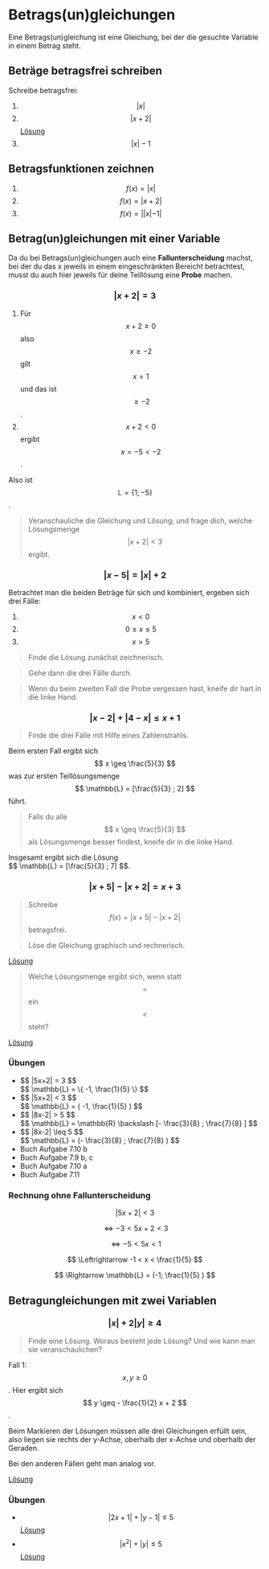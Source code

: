 # Betrags(un)gleichungen

Eine Betrags(un)gleichung ist eine Gleichung, bei der die gesuchte Variable in einem Betrag steht.

## Beträge betragsfrei schreiben

Schreibe betragsfrei:

1. $$ |x| $$
1. $$ |x+2| $$ [Lösung](https://www.wolframalpha.com/input/?query=&remote-file-input=&remote-file-input=&=&i=%7Cx%2B2%7C)
1. $$ |x|-1 $$

## Betragsfunktionen zeichnen

1. $$ f(x) = |x|  $$
1. $$ f(x) = |x+2| $$
1. $$ f(x) = ||x|-1| $$

## Betrag(un)gleichungen mit einer Variable

Da du bei Betrags(un)gleichungen auch eine **Fallunterscheidung** machst, bei der du das x jeweils in einem eingeschränkten Bereicht betrachtest, musst du auch hier jeweils für deine Teillösung eine **Probe** machen.

### $$ |x+2| = 3 $$

1. Für $$ x+2 \geq  0 $$  also $$ x \geq -2 $$ gilt $$ x = 1 $$  und das ist $$ \geq -2$$.
2. $$ x+2 < 0 $$ ergibt $$ x = -5 < - 2 $$.

Also ist $$ \mathbb{L} =  \{ 1;-5 \}  $$ .

> Veranschauliche die Gleichung und Lösung; und frage dich, welche Lösungsmenge $$ |x+2| < 3 $$ ergibt.

### $$ |x-5| = |x| +2 $$

Betrachtet man die beiden Beträge für sich und kombiniert, ergeben sich drei Fälle:

1. $$ x < 0 $$
2. $$ 0 \leq x \leq 5 $$
3. $$ x > 5 $$

> Finde die Lösung zunächst zeichnerisch.

> Gehe dann die drei Fälle durch.

> Wenn du beim zweiten Fall die Probe vergessen hast, kneife dir hart in die linke Hand.

###  $$ |x-2| + |4-x| \leq x+1 $$

> Finde die drei Fälle mit Hilfe eines Zahlenstrahls.

Beim ersten Fall ergibt sich $$ x \geq \frac{5}{3} $$ was zur ersten Teillösungsmenge $$ \mathbb{L} = [\frac{5}{3} ; 2] $$ führt.

> Falls du alle $$ x \geq \frac{5}{3} $$ als Lösungsmenge besser findest, kneife dir in die linke Hand.

<div class="aufgabe">Insgesamt ergibt sich die Lösung<div class="loesung"> $$ \mathbb{L} = [\frac{5}{3} ; 7] $$.  </div></div>

### $$ |x+5| - |x+2| = x+3 $$

> Schreibe $$ f(x) = |x+5| - |x+2| $$ betragsfrei.

> Löse die Gleichung graphisch und rechnerisch.

[Lösung](https://www.wolframalpha.com/input/?query=&remote-file-input=&remote-file-input=&=&i=%7Cx%2B5%7C+-+%7Cx%2B2%7C%3Dx%2B3)

> Welche Lösungsmenge ergibt sich, wenn statt $$ = $$ ein $$ < $$  steht?

[Lösung](https://www.wolframalpha.com/input/?query=&remote-file-input=&remote-file-input=&=&i=%7Cx%2B5%7C+-+%7Cx%2B2%7C%3Cx%2B3)

### Übungen

* <div class="aufgabe">$$ |5x+2| = 3 $$ <div class="loesung"> $$ \mathbb{L} =  \{ -1, \frac{1}{5}  \} $$ </div></div>
* <div class="aufgabe">$$ |5x+2| < 3 $$ <div class="loesung"> $$ \mathbb{L} =  ( -1, \frac{1}{5}  ) $$ </div></div>
* <div class="aufgabe">$$ |8x-2| > 5 $$ <div class="loesung"> $$ \mathbb{L} =  \mathbb{R} \backslash [- \frac{3}{8} ; \frac{7}{8} ] $$ </div></div>
* <div class="aufgabe">$$ |8x-2| \leq  5 $$ <div class="loesung"> $$ \mathbb{L} =  (- \frac{3}{8} ; \frac{7}{8} ) $$ </div></div>
* Buch Aufgabe 7.10 b
* Buch Aufgabe 7.9 b, c
* Buch Aufgabe 7.10 a
* Buch Aufgabe 7.11

### Rechnung ohne Fallunterscheidung

$$ |5x+2| < 3 $$

$$ \Leftrightarrow -3 < 5x +2 < 3 $$

$$ \Leftrightarrow -5 < 5x < 1 $$

$$ \Leftrightarrow -1 < x < \frac{1}{5}  $$

$$ \Rightarrow \mathbb{L} = (-1; \frac{1}{5} ) $$


## Betragungleichungen mit zwei Variablen

### $$ |x| + 2|y| \geq 4 $$

> Finde eine Lösung. Woraus besteht jede Lösung? Und wie kann man sie veranschaulichen?

Fall 1: $$ x,y \geq 0 $$. Hier ergibt sich $$ y \geq - \frac{1}{2} x + 2 $$.

Beim Markieren der Lösungen müssen alle drei Gleichungen erfüllt sein, also liegen sie rechts der y-Achse, oberhalb der x-Achse und oberhalb der Geraden.

Bei den anderen Fällen geht man analog vor.

[Lösung](https://www.wolframalpha.com/input/?i=%7Cx%7C+%2B+2%7Cy%7C%3E%3D+4)

### Übungen
* $$ |2x+1| + |y-1| \leq 5 $$ [Lösung](https://www.wolframalpha.com/input/?i=%7C2x%2B1%7C+%2B+%7Cy-1%7C%3C%3D+5)
* $$ |x^2| + |y| \leq 5 $$ [Lösung](https://www.wolframalpha.com/input/?i=%7Cx%5E2%7C+%2B+%7Cy%7C%3C%3D+5)
